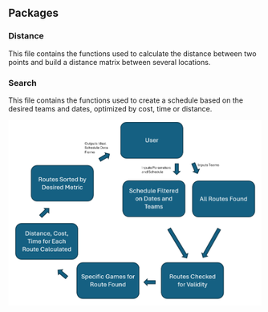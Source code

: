 ## Packages

### Distance

This file contains the functions used to calculate the distance between two points and build a distance matrix between several locations.

### Search

This file contains the functions used to create a schedule based on the desired teams and dates, optimized by cost, time or distance.

![](../docs/images/schedule_builder_pipeline.png)
